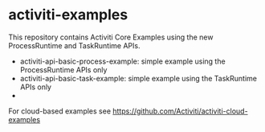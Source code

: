# activiti-examples

This repository contains Activiti Core Examples using the new ProcessRuntime and TaskRuntime APIs.

- activiti-api-basic-process-example: simple example using the ProcessRuntime APIs only
- activiti-api-basic-task-example: simple example using the TaskRuntime APIs only
- 


For cloud-based examples see https://github.com/Activiti/activiti-cloud-examples

